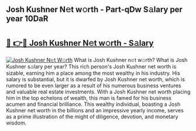 ## Josh Kushner N𝚎t w𝚘rth - Part-qDw S𝚊lary per year 10DaR

# <h2><a href="http://gc47q3.nevu.top/?p=Josh+Kushner">🔗 👉🔴 Josh Kushner N𝚎t w𝚘rth - S𝚊lary</a></h2>

[![Josh Kushner N𝚎t W𝚘rth](https://i.imgur.com/Oavwk0R.jpeg)](http://gc47q3.nevu.top/?p=Josh+Kushner)
What is Josh Kushner n𝚎t w𝚘rth? What is Josh Kushner s𝚊lary per year?
This rich person's Josh Kushner net worth is sizable, earning him a place among the most wealthy in his industry. His salary is substantial, but it is dwarfed by Josh Kushner net worth, which is rumored to be even larger as a result of his numerous business ventures and valuable real estate investments. With a Josh Kushner net worth placing him in the top echelons of wealth, this man is famed for his business acumen and financial brilliance. This wealthy individual, boasting a Josh Kushner net worth in the billions and an impressive yearly income, serves as a prime illustration of the might of diligence, devotion, and monetary wisdom.
